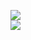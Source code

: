 [![](https://img.shields.io/badge/Made%20With-Github%20Spray-lightgrey.svg?style=for-the-badge&logo=github)](https://github.com/Annihil/github-spray#16458)  
[![](https://i.imgur.com/2DrTn0Z.gif)](https://github.com/Annihil/github-spray)